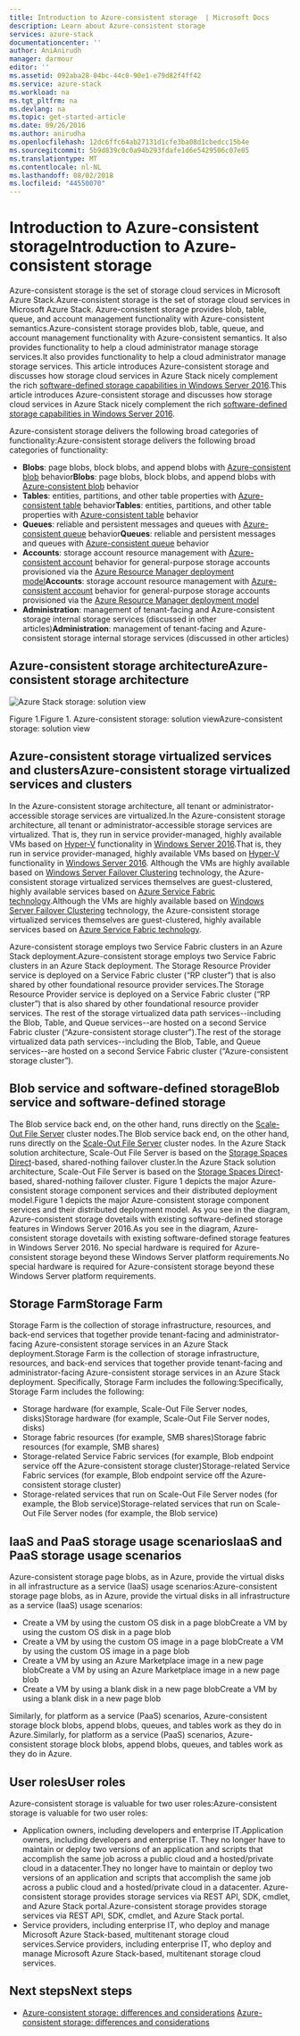 ```yaml
---
title: Introduction to Azure-consistent storage  | Microsoft Docs
description: Learn about Azure-consistent storage
services: azure-stack
documentationcenter: ''
author: AniAnirudh
manager: darmour
editor: ''
ms.assetid: 092aba28-04bc-44c0-90e1-e79d82f4ff42
ms.service: azure-stack
ms.workload: na
ms.tgt_pltfrm: na
ms.devlang: na
ms.topic: get-started-article
ms.date: 09/26/2016
ms.author: anirudha
ms.openlocfilehash: 12dc6ffc64ab27131d1cfe3ba08d1cbedcc15b4e
ms.sourcegitcommit: 5b9d839c0c0a94b293fdafe1d6e5429506c07e05
ms.translationtype: MT
ms.contentlocale: nl-NL
ms.lasthandoff: 08/02/2018
ms.locfileid: "44550070"
---
```

# <a name="introduction-to-azure-consistent-storage"></a><span data-ttu-id="a7ec0-103">Introduction to Azure-consistent storage</span><span class="sxs-lookup"><span data-stu-id="a7ec0-103">Introduction to Azure-consistent storage</span></span>
<span data-ttu-id="a7ec0-104">Azure-consistent storage is the set of storage cloud services in Microsoft Azure Stack.</span><span class="sxs-lookup"><span data-stu-id="a7ec0-104">Azure-consistent storage is the set of storage cloud services in Microsoft Azure Stack.</span></span> <span data-ttu-id="a7ec0-105">Azure-consistent storage provides blob, table, queue, and account management functionality with Azure-consistent semantics.</span><span class="sxs-lookup"><span data-stu-id="a7ec0-105">Azure-consistent storage provides blob, table, queue, and account management functionality with Azure-consistent semantics.</span></span> <span data-ttu-id="a7ec0-106">It also provides functionality to help a cloud administrator manage storage services.</span><span class="sxs-lookup"><span data-stu-id="a7ec0-106">It also provides functionality to help a cloud administrator manage storage services.</span></span> <span data-ttu-id="a7ec0-107">This article introduces Azure-consistent storage and discusses how storage cloud services in Azure Stack nicely complement the rich [software-defined storage capabilities in Windows Server 2016](https://blogs.technet.microsoft.com/windowsserver/2016/04/14/ten-reasons-youll-love-windows-server-2016-5-software-defined-storage/).</span><span class="sxs-lookup"><span data-stu-id="a7ec0-107">This article introduces Azure-consistent storage and discusses how storage cloud services in Azure Stack nicely complement the rich [software-defined storage capabilities in Windows Server 2016](https://blogs.technet.microsoft.com/windowsserver/2016/04/14/ten-reasons-youll-love-windows-server-2016-5-software-defined-storage/).</span></span>

<span data-ttu-id="a7ec0-108">Azure-consistent storage delivers the following broad categories of functionality:</span><span class="sxs-lookup"><span data-stu-id="a7ec0-108">Azure-consistent storage delivers the following broad categories of functionality:</span></span>

* <span data-ttu-id="a7ec0-109">**Blobs**: page blobs, block blobs, and append blobs with   [Azure-consistent   blob](https://msdn.microsoft.com/library/azure/dd179355.aspx#Anchor_1) behavior</span><span class="sxs-lookup"><span data-stu-id="a7ec0-109">**Blobs**: page blobs, block blobs, and append blobs with   [Azure-consistent   blob](https://msdn.microsoft.com/library/azure/dd179355.aspx#Anchor_1) behavior</span></span>
* <span data-ttu-id="a7ec0-110">**Tables**: entities, partitions, and other table properties with   [Azure-consistent   table](https://msdn.microsoft.com/library/azure/dd179355.aspx#Anchor_3) behavior</span><span class="sxs-lookup"><span data-stu-id="a7ec0-110">**Tables**: entities, partitions, and other table properties with   [Azure-consistent   table](https://msdn.microsoft.com/library/azure/dd179355.aspx#Anchor_3) behavior</span></span>
* <span data-ttu-id="a7ec0-111">**Queues**: reliable and persistent messages and queues with   [Azure-consistent   queue](https://msdn.microsoft.com/library/azure/dd179355.aspx#Anchor_2) behavior</span><span class="sxs-lookup"><span data-stu-id="a7ec0-111">**Queues**: reliable and persistent messages and queues with   [Azure-consistent   queue](https://msdn.microsoft.com/library/azure/dd179355.aspx#Anchor_2) behavior</span></span>
* <span data-ttu-id="a7ec0-112">**Accounts**: storage account resource management with   [Azure-consistent   account](https://azure.microsoft.com/documentation/articles/storage-create-storage-account/) behavior for general-purpose storage accounts provisioned via the [Azure   Resource Manager deployment   model](https://azure.microsoft.com/documentation/articles/resource-manager-deployment-model/)</span><span class="sxs-lookup"><span data-stu-id="a7ec0-112">**Accounts**: storage account resource management with   [Azure-consistent   account](https://azure.microsoft.com/documentation/articles/storage-create-storage-account/) behavior for general-purpose storage accounts provisioned via the [Azure   Resource Manager deployment   model](https://azure.microsoft.com/documentation/articles/resource-manager-deployment-model/)</span></span>
* <span data-ttu-id="a7ec0-113">**Administration**: management of tenant-facing and Azure-consistent storage internal   storage services (discussed in other articles)</span><span class="sxs-lookup"><span data-stu-id="a7ec0-113">**Administration**: management of tenant-facing and Azure-consistent storage internal   storage services (discussed in other articles)</span></span>

<span id="_Toc386544160" class="anchor"><span id="_Toc389466733" class="anchor"><span id="_Toc433223833" class="anchor"></span></span></span>

## <a name="azure-consistent-storage-architecture"></a><span data-ttu-id="a7ec0-114">Azure-consistent storage architecture</span><span class="sxs-lookup"><span data-stu-id="a7ec0-114">Azure-consistent storage architecture</span></span>
![Azure Stack storage: solution view](https://docstestmedia1.blob.core.windows.net/azure-media/articles/azure-stack/media/azure-stack-storage-overview/acs-solution-view.png)

<span data-ttu-id="a7ec0-116"><span id="_Ref428549771" class="anchor"></span>Figure 1.</span><span class="sxs-lookup"><span data-stu-id="a7ec0-116"><span id="_Ref428549771" class="anchor"></span>Figure 1.</span></span> <span data-ttu-id="a7ec0-117">Azure-consistent storage: solution view</span><span class="sxs-lookup"><span data-stu-id="a7ec0-117">Azure-consistent storage: solution view</span></span>

## <a name="azure-consistent-storage-virtualized-services-and-clusters"></a><span data-ttu-id="a7ec0-118">Azure-consistent storage virtualized services and clusters</span><span class="sxs-lookup"><span data-stu-id="a7ec0-118">Azure-consistent storage virtualized services and clusters</span></span>
<span data-ttu-id="a7ec0-119">In the Azure-consistent storage architecture, all tenant or administrator-accessible  storage services are virtualized.</span><span class="sxs-lookup"><span data-stu-id="a7ec0-119">In the Azure-consistent storage architecture, all tenant or administrator-accessible  storage services are virtualized.</span></span> <span data-ttu-id="a7ec0-120">That is, they run in service provider-managed, highly available VMs based on [Hyper-V](https://technet.microsoft.com/library/dn765471.aspx) functionality in [Windows Server 2016](http://www.microsoft.com/server-cloud/products/windows-server-2016/).</span><span class="sxs-lookup"><span data-stu-id="a7ec0-120">That is, they run in service provider-managed, highly available VMs based on [Hyper-V](https://technet.microsoft.com/library/dn765471.aspx) functionality in [Windows Server 2016](http://www.microsoft.com/server-cloud/products/windows-server-2016/).</span></span>
<span data-ttu-id="a7ec0-121">Although the VMs are highly available based on [Windows Server Failover Clustering](https://technet.microsoft.com/library/dn765474.aspx) technology, the Azure-consistent storage virtualized services themselves are guest-clustered, highly available services based on [Azure Service Fabric technology](http://azure.microsoft.com/campaigns/service-fabric/).</span><span class="sxs-lookup"><span data-stu-id="a7ec0-121">Although the VMs are highly available based on [Windows Server Failover Clustering](https://technet.microsoft.com/library/dn765474.aspx) technology, the Azure-consistent storage virtualized services themselves are guest-clustered, highly available services based on [Azure Service Fabric technology](http://azure.microsoft.com/campaigns/service-fabric/).</span></span>

<span data-ttu-id="a7ec0-122">Azure-consistent storage employs two Service Fabric clusters in an Azure Stack deployment.</span><span class="sxs-lookup"><span data-stu-id="a7ec0-122">Azure-consistent storage employs two Service Fabric clusters in an Azure Stack deployment.</span></span>
<span data-ttu-id="a7ec0-123">The Storage Resource Provider service is deployed on a Service Fabric cluster (“RP cluster”) that is also shared by other foundational resource provider services.</span><span class="sxs-lookup"><span data-stu-id="a7ec0-123">The Storage Resource Provider service is deployed on a Service Fabric cluster (“RP cluster”) that is also shared by other foundational resource provider services.</span></span> <span data-ttu-id="a7ec0-124">The rest of the storage virtualized data path services--including the Blob, Table, and Queue services--are hosted on a second Service Fabric cluster (“Azure-consistent storage cluster”).</span><span class="sxs-lookup"><span data-stu-id="a7ec0-124">The rest of the storage virtualized data path services--including the Blob, Table, and Queue services--are hosted on a second Service Fabric cluster (“Azure-consistent storage cluster”).</span></span>

## <a name="blob-service-and-software-defined-storage"></a><span data-ttu-id="a7ec0-125">Blob service and software-defined storage</span><span class="sxs-lookup"><span data-stu-id="a7ec0-125">Blob service and software-defined storage</span></span>
<span data-ttu-id="a7ec0-126">The Blob service back end, on the other hand, runs directly on the [Scale-Out File Server](https://technet.microsoft.com/library/hh831349.aspx) cluster nodes.</span><span class="sxs-lookup"><span data-stu-id="a7ec0-126">The Blob service back end, on the other hand, runs directly on the [Scale-Out File Server](https://technet.microsoft.com/library/hh831349.aspx) cluster nodes.</span></span> <span data-ttu-id="a7ec0-127">In the Azure Stack solution architecture, Scale-Out File Server is based on the [Storage Spaces Direct](https://technet.microsoft.com/library/mt126109.aspx)-based, shared-nothing failover cluster.</span><span class="sxs-lookup"><span data-stu-id="a7ec0-127">In the Azure Stack solution architecture, Scale-Out File Server is based on the [Storage Spaces Direct](https://technet.microsoft.com/library/mt126109.aspx)-based, shared-nothing failover cluster.</span></span> <span data-ttu-id="a7ec0-128">Figure 1 depicts the major Azure-consistent storage component services and their distributed deployment model.</span><span class="sxs-lookup"><span data-stu-id="a7ec0-128">Figure 1 depicts the major Azure-consistent storage component services and their distributed deployment model.</span></span> <span data-ttu-id="a7ec0-129">As you see in the diagram, Azure-consistent storage dovetails with existing software-defined storage features in Windows Server 2016.</span><span class="sxs-lookup"><span data-stu-id="a7ec0-129">As you see in the diagram, Azure-consistent storage dovetails with existing software-defined storage features in Windows Server 2016.</span></span> <span data-ttu-id="a7ec0-130">No special hardware is required for Azure-consistent storage beyond these Windows Server platform requirements.</span><span class="sxs-lookup"><span data-stu-id="a7ec0-130">No special hardware is required for Azure-consistent storage beyond these Windows Server platform requirements.</span></span>

## <a name="storage-farm"></a><span data-ttu-id="a7ec0-131">Storage Farm</span><span class="sxs-lookup"><span data-stu-id="a7ec0-131">Storage Farm</span></span>
<span data-ttu-id="a7ec0-132">Storage Farm is the collection of storage infrastructure, resources, and back-end services that together provide tenant-facing and administrator-facing Azure-consistent storage services in an Azure Stack deployment.</span><span class="sxs-lookup"><span data-stu-id="a7ec0-132">Storage Farm is the collection of storage infrastructure, resources, and back-end services that together provide tenant-facing and administrator-facing Azure-consistent storage services in an Azure Stack deployment.</span></span> <span data-ttu-id="a7ec0-133">Specifically, Storage Farm includes the following:</span><span class="sxs-lookup"><span data-stu-id="a7ec0-133">Specifically, Storage Farm includes the following:</span></span>

* <span data-ttu-id="a7ec0-134">Storage hardware (for example, Scale-Out File Server nodes, disks)</span><span class="sxs-lookup"><span data-stu-id="a7ec0-134">Storage hardware (for example, Scale-Out File Server nodes, disks)</span></span>
* <span data-ttu-id="a7ec0-135">Storage fabric resources (for example, SMB shares)</span><span class="sxs-lookup"><span data-stu-id="a7ec0-135">Storage fabric resources (for example, SMB shares)</span></span>
* <span data-ttu-id="a7ec0-136">Storage-related Service Fabric services (for example, Blob endpoint service   off the Azure-consistent storage cluster)</span><span class="sxs-lookup"><span data-stu-id="a7ec0-136">Storage-related Service Fabric services (for example, Blob endpoint service   off the Azure-consistent storage cluster)</span></span>
* <span data-ttu-id="a7ec0-137">Storage-related services that run on Scale-Out File Server nodes (for example, the Blob service)</span><span class="sxs-lookup"><span data-stu-id="a7ec0-137">Storage-related services that run on Scale-Out File Server nodes (for example, the Blob service)</span></span>

## <a name="iaas-and-paas-storage-usage-scenarios"></a><span data-ttu-id="a7ec0-138">IaaS and PaaS storage usage scenarios</span><span class="sxs-lookup"><span data-stu-id="a7ec0-138">IaaS and PaaS storage usage scenarios</span></span>
<span data-ttu-id="a7ec0-139">Azure-consistent storage page blobs, as in Azure, provide the virtual disks in all infrastructure as a service (IaaS) usage scenarios:</span><span class="sxs-lookup"><span data-stu-id="a7ec0-139">Azure-consistent storage page blobs, as in Azure, provide the virtual disks in all infrastructure as a service (IaaS) usage scenarios:</span></span>

* <span data-ttu-id="a7ec0-140">Create a VM by using the custom OS disk in a page blob</span><span class="sxs-lookup"><span data-stu-id="a7ec0-140">Create a VM by using the custom OS disk in a page blob</span></span>
* <span data-ttu-id="a7ec0-141">Create a VM by using the custom OS image in a page blob</span><span class="sxs-lookup"><span data-stu-id="a7ec0-141">Create a VM by using the custom OS image in a page blob</span></span>
* <span data-ttu-id="a7ec0-142">Create a VM by using an Azure Marketplace image in a new page blob</span><span class="sxs-lookup"><span data-stu-id="a7ec0-142">Create a VM by using an Azure Marketplace image in a new page blob</span></span>
* <span data-ttu-id="a7ec0-143">Create a VM by using a blank disk in a new page blob</span><span class="sxs-lookup"><span data-stu-id="a7ec0-143">Create a VM by using a blank disk in a new page blob</span></span>

<span data-ttu-id="a7ec0-144">Similarly, for platform as a service (PaaS) scenarios, Azure-consistent storage block blobs, append blobs, queues, and tables work as they do in Azure.</span><span class="sxs-lookup"><span data-stu-id="a7ec0-144">Similarly, for platform as a service (PaaS) scenarios, Azure-consistent storage block blobs, append blobs, queues, and tables work as they do in Azure.</span></span>

## <a name="user-roles"></a><span data-ttu-id="a7ec0-145">User roles</span><span class="sxs-lookup"><span data-stu-id="a7ec0-145">User roles</span></span>
<span data-ttu-id="a7ec0-146">Azure-consistent storage is valuable for two user roles:</span><span class="sxs-lookup"><span data-stu-id="a7ec0-146">Azure-consistent storage is valuable for two user roles:</span></span>

* <span data-ttu-id="a7ec0-147">Application owners, including developers and enterprise IT.</span><span class="sxs-lookup"><span data-stu-id="a7ec0-147">Application owners, including developers and enterprise IT.</span></span> <span data-ttu-id="a7ec0-148">They no longer have to maintain or deploy two versions of an application and scripts that accomplish the same job across a public cloud and a hosted/private cloud in a datacenter.</span><span class="sxs-lookup"><span data-stu-id="a7ec0-148">They no longer have to maintain or deploy two versions of an application and scripts that accomplish the same job across a public cloud and a hosted/private cloud in a datacenter.</span></span> <span data-ttu-id="a7ec0-149">Azure-consistent storage provides storage services via REST API, SDK, cmdlet, and Azure Stack portal.</span><span class="sxs-lookup"><span data-stu-id="a7ec0-149">Azure-consistent storage provides storage services via REST API, SDK, cmdlet, and Azure Stack portal.</span></span>
* <span data-ttu-id="a7ec0-150">Service providers, including enterprise IT, who deploy and manage   Microsoft Azure Stack-based, multitenant storage cloud   services.</span><span class="sxs-lookup"><span data-stu-id="a7ec0-150">Service providers, including enterprise IT, who deploy and manage   Microsoft Azure Stack-based, multitenant storage cloud   services.</span></span>

## <a name="next-steps"></a><span data-ttu-id="a7ec0-151">Next steps</span><span class="sxs-lookup"><span data-stu-id="a7ec0-151">Next steps</span></span>
* <span data-ttu-id="a7ec0-152"><span id="Concepts" class="anchor"></span> [Azure-consistent storage:   differences and considerations](azure-stack-acs-differences-tp2.md)</span><span class="sxs-lookup"><span data-stu-id="a7ec0-152"><span id="Concepts" class="anchor"></span> [Azure-consistent storage:   differences and considerations](azure-stack-acs-differences-tp2.md)</span></span>


